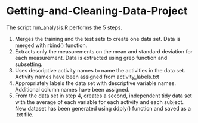 # Getting-and-Cleaning-Data-Project
 
The script run_analysis.R performs the 5 steps.
1. Merges the training and the test sets to create one data set. Data is merged with rbind() function.
2. Extracts only the measurements on the mean and standard deviation for each measurement. Data is extracted
using grep function and subsetting.
3. Uses descriptive activity names to name the activities in the data set. Activity names have been assigned
from activity_labels.txt
4. Appropriately labels the data set with descriptive variable names. Additional column names have been assigned.
5. From the data set in step 4, creates a second, independent tidy data set with the average of
each variable for each activity and each subject. New dataset has been generated using ddply() function and
saved as a .txt file.

